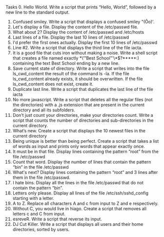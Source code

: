 Tasks
0. Hello World. Write a script that prints “Hello, World”, followed by a new line to the standard output.
1. Confused smiley. Write a script that displays a confused smiley "(Ôo)'.
2. Let's display a file. Display the content of the /etc/passwd file.
3. What about 2? Display the content of /etc/passwd and /etc/hosts
4. Last lines of a file. Display the last 10 lines of /etc/passwd
5. I'd prefer the first ones actually. Display the first 10 lines of /etc/passwd
6. Line #2. Write a script that displays the third line of the file iacta.
7. It is a good file that cuts iron without making a noise. Write a shell script that creates a file named exactly \*\\'"Best School"\'\\*$\?\*\*\*\*\*:) containing the text Best School ending by a new line.
8. Save current state of directory. Write a script that writes into the file ls_cwd_content the result of the command ls -la. If the file ls_cwd_content already exists, it should be overwritten. If the file ls_cwd_content does not exist, create it.
9. Duplicate last line. Write a script that duplicates the last line of the file iacta
10. No more javascript. Write a script that deletes all the regular files (not the directories) with a .js extension that are present in the current directory and all its subfolders.
11. Don't just count your directories, make your directories count. Write a script that counts the number of directories and sub-directories in the current directory.
12. What’s new. Create a script that displays the 10 newest files in the current directory
13. Being unique is better than being perfect. Create a script that takes a list of words as input and prints only words that appear exactly once.
14. It must be in that file. Display lines containing the pattern “root” from the file /etc/passwd
15. Count that word. Display the number of lines that contain the pattern “bin” in the file /etc/passwd
16. What's next? Display lines containing the pattern “root” and 3 lines after them in the file /etc/passwd.
17. I hate bins. Display all the lines in the file /etc/passwd that do not contain the pattern “bin”.
18. Letters only please. Display all lines of the file /etc/ssh/sshd_config starting with a letter.
19. A to Z. Replace all characters A and c from input to Z and e respectively.
20. Without C, you would live in hiago. Create a script that removes all letters c and C from input.
21. esreveR. Write a script that reverse its input.
22. DJ Cut Killer. Write a script that displays all users and their home directories, sorted by users.
